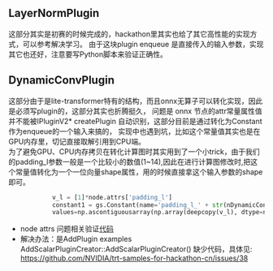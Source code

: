 ## LayerNormPlugin
 这部分其实是初赛的时候完成的，hackathon里其实也给了其它高性能的实现方式，可以参考解决学习。
 由于这块plugin enqueue 是直接传入的输入参数，实现其它也还好，注意要写Python脚本来验证正确性。

## DynamicConvPlugin

   这部分由于是lite-transformer特有的结构，而且onnx无算子可以转化实现，因此是必须写plugin的，这部分其实也折腾挺久，
问题是 onnx 节点的attr常量属性值并不能被IPluginV2* createPlugin 自动识别，这部分目前是通过转化为Constant作为enqueue的一个输入来搞的， 实现中也遇到坑，比如这个常量值其实也是在GPU内存里，切记直接取解引用到CPU端。</br>
为了避免GPU、CPU内存拷贝在转化计算图时其实用到了一个小trick，由于我们的padding_l参数一般是一个比较小的数值(1~14),因此在进行计算图修改时,把这个常量值转化为一个一位向量shape属性，用的时候直接拿这个输入参数的shape即可。
```python
            v_l = [1]*node.attrs['padding_l']
            constant1 = gs.Constant(name='padding_l_' + str(nDynamicConvPlugin), \
            values=np.ascontiguousarray(np.array(deepcopy(v_l), dtype=np.int32).reshape(-1)))
```

- node attrs 问题相关验证[代码](https://github.com/ustcdane/lite_transformer_trt/tree/main/plugin_attrs_issue)
- 解决办法：是AddPlugin examples AddScalarPluginCreator::AddScalarPluginCreator() 缺少代码，具体见: https://github.com/NVIDIA/trt-samples-for-hackathon-cn/issues/38